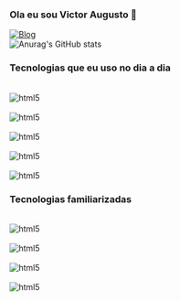 ### Ola eu sou Victor Augusto 👋


[![Blog](https://img.shields.io/badge/LinkedIn-0077B5?style=for-the-badge&logo=linkedin&logoColor=white)](https://www.linkedin.com/in/victor-augusto-almeida-silva-367149237/)
<br/>
![Anurag's GitHub stats](https://github-readme-stats.vercel.app/api?username=VictorAlmeidaSiLva&show_icons=true&theme=radical)

### Tecnologias que eu uso no dia a dia
<div style ="display: inline_block"><br/>
  <img align="center" alt="html5" src="https://img.shields.io/badge/HTML5-E34F26?style=for-the-badge&logo=html5&logoColor=white"/>
  </div>
  <div style ="display: inline_block"><br/>
  <img align="center" alt="html5" src="https://img.shields.io/badge/CSS3-1572B6?style=for-the-badge&logo=css3&logoColor=white"/>
  </div>
  <div style ="display: inline_block"><br/>
  <img align="center" alt="html5" src="https://img.shields.io/badge/JavaScript-323330?style=for-the-badge&logo=javascript&logoColor=F7DF1E"/>
  </div>
  <div style ="display: inline_block"><br/>
  <img align="center" alt="html5" src="https://img.shields.io/badge/Vue.js-35495E?style=for-the-badge&logo=vue.js&logoColor=4FC08D"/>
  </div>
  <div style ="display: inline_block"><br/>
  <img align="center" alt="html5" src="https://img.shields.io/badge/React-20232A?style=for-the-badge&logo=react&logoColor=61DAFB"/>
  </div>
  
### Tecnologias familiarizadas
  <div style ="display: inline_block"><br/>
  <img align="center" alt="html5" src="https://img.shields.io/badge/Express.js-404D59?style=for-the-badge"/>
  </div>
  <div style ="display: inline_block"><br/>
  <img align="center" alt="html5" src="https://img.shields.io/badge/Bootstrap-563D7C?style=for-the-badge&logo=bootstrap&logoColor=white"/>
  </div>
  <div style ="display: inline_block"><br/>
  <img align="center" alt="html5" src="https://img.shields.io/badge/Figma-F24E1E?style=for-the-badge&logo=figma&logoColor=white"/>
  </div>
  <div style ="display: inline_block"><br/>
  <img align="center" alt="html5" src="https://img.shields.io/badge/Adobe%20XD-470137?style=for-the-badge&logo=Adobe%20XD&logoColor=#FF61F6"/>
  </div>
